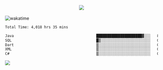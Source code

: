 <h1 align="center">
  <img src="https://readme-typing-svg.herokuapp.com/?font=Righteous&size=35&center=true&vCenter=true&width=500&height=70&duration=4000&lines=Hi!+%F0%9F%91%8B+I%27m+Ali%20Osman!;" />
</h1>


![wakatime](https://wakatime.com/share/@aliosmanoktar/3a8ffe71-6da4-4964-913b-2f09afbe53bf.svg?cache=none)
<!--START_SECTION:waka-->

```txt
Total Time: 4,018 hrs 35 mins

Java                                      █████████████████████▓░░░   87.23 %
SQL                                       █▒░░░░░░░░░░░░░░░░░░░░░░░   04.97 %
Dart                                      ▒░░░░░░░░░░░░░░░░░░░░░░░░   01.73 %
XML                                       ▒░░░░░░░░░░░░░░░░░░░░░░░░   01.48 %
C#                                        ▒░░░░░░░░░░░░░░░░░░░░░░░░   00.85 %
```

<!--END_SECTION:waka-->

<img src="https://profile-counter.glitch.me/aliosmanoktar/count.svg" />

